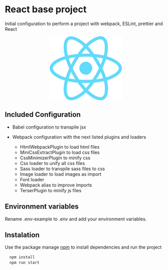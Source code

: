 # React base project

Initial configuration to perform a project with webpack, ESLint, prettier and React

<div align="center">
  <img src="./src/assets/img/react.png" width="230" height="200" />
</div>

## Included Configuration

- Babel configuration to transpile jsx

- Webpack configuration with the next listed plugins and loaders

  - HtmlWebpackPlugin to load html files
  - MiniCssExtractPlugin to load css files
  - CssMinimizerPlugin to minify css
  - Css loader to unify all css files
  - Sass loader to transpile sass files to css
  - Image loader to load images as import
  - Font loader
  - Webpack alias to improve imports
  - TerserPlugin to minify js files

## Environment variables

Rename .env-example to .env and add your environment variables.

## Instalation

Use the package manage [npm](https://docs.npmjs.com/cli/v7/configuring-npm/install) to install dependencies and run the project

```bash
  npm install
  npm run start
```
